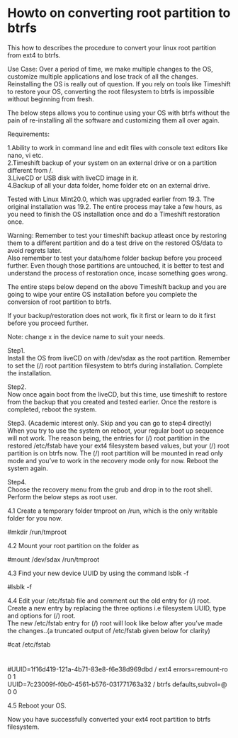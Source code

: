 # Howto on converting root partition to btrfs 

This how to describes the procedure to convert your linux root partition from ext4 to btrfs. 

Use Case: Over a period of time, we make multiple changes to the OS, customize multiple applications and lose track of all the changes. Reinstalling the OS is really out of question. If you rely on tools like Timeshift to restore your OS, converting the root filesystem to btrfs is impossible without beginning from fresh. 

The below steps allows you to continue using your OS with btrfs without the pain of re-installing all the software and customizing them all over again.

Requirements: 

1.Ability to work in command line and edit files with console text editors like nano, vi etc.  
2.Timeshift backup of your system on an external drive or on a partition different from /.   
3.LiveCD or USB disk with liveCD image in it.  
4.Backup of all your data folder, home folder etc on an external drive.  

Tested with Linux Mint20.0, which was upgraded earlier from 19.3. The original installation was 19.2. The entire process may take a few hours, as you need to finish the OS installation once and do a Timeshift restoration once. 

Warning: Remember to test your timeshift backup atleast once by restoring them to a different partition and do a test drive on the restored OS/data to avoid regrets later.  
Also remember to test your data/home folder backup before you proceed further. Even though those partitions are untouched, it is better to test and understand the process of restoration once, incase something goes wrong.

The entire steps below depend on the above Timeshift backup and you are going to wipe your entire OS installation before you complete the conversion of root partition to btrfs. 

If your backup/restoration does not work, fix it first or learn to do it first before you proceed further.

Note: change x in the device name to suit your needs.

Step1.   
Install the OS from liveCD on with /dev/sdax as the root partition. Remember to set the (/) root partition filesystem to btrfs during installation. Complete the installation.

Step2.   
Now once again boot from the liveCD, but this time, use timeshift to restore from the backup that you created and tested earlier. Once the restore is completed, reboot the system.

Step3. (Academic interest only. Skip and you can go to step4 directly)  
When you try to use the system on reboot, your regular boot up sequence will not work. The reason being, the entries for (/) root partition in the restored /etc/fstab have your ext4 filesystem based values, but your (/) root partition is on btrfs now. The (/) root partition will be mounted in read only mode and  you’ve to work in the recovery mode only for now. Reboot the system again.


Step4.  
Choose the recovery menu from the grub and drop in to the root shell. Perform the below steps as root user.

4.1 Create a temporary folder tmproot on /run, which is the only writable folder for you now. 

#mkdir /run/tmproot

4.2 Mount your  root partition on the folder as 

#mount /dev/sdax /run/tmproot

4.3 Find your new device UUID by using the command lsblk -f

#lsblk -f

4.4 Edit your /etc/fstab file and comment out the old entry for (/) root. Create a new entry by replacing the three options i.e filesystem UUID, type and options for (/) root.   
The new /etc/fstab entry for (/) root will look like below after you’ve made the changes..(a truncated output of /etc/fstab given below for clarity)

#cat /etc/fstab   
# <file system> <mount point> <type> <options> <dump> <pass>  
#UUID=1f16d419-121a-4b71-83e8-f6e38d969dbd   /    ext4  errors=remount-ro   0  1  
UUID=7c23009f-f0b0-4561-b576-031771763a32    /   btrfs  defaults,subvol=@   0  0  

4.5 Reboot your OS. 

Now you have successfully converted your ext4 root partition to btrfs filesystem.
